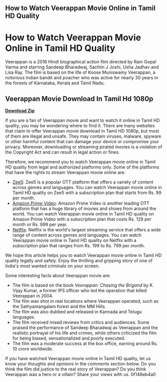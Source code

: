 ## How to Watch Veerappan Movie Online in Tamil HD Quality

  
# How to Watch Veerappan Movie Online in Tamil HD Quality
 
Veerappan is a 2016 Hindi biographical action film directed by Ram Gopal Varma and starring Sandeep Bharadwaj, Sachiin J Joshi, Usha Jadhav and Lisa Ray. The film is based on the life of Koose Muniswamy Veerappan, a notorious Indian bandit and poacher who was active for nearly 30 years in the forests of Karnataka, Kerala and Tamil Nadu.
 
## Veerappan Movie Download In Tamil Hd 1080p


[**Download Zip**](https://www.google.com/url?q=https%3A%2F%2Fshoxet.com%2F2tLBgC&sa=D&sntz=1&usg=AOvVaw3QORw8SH200iC1uawj81pD)

 
If you are a fan of Veerappan movie and want to watch it online in Tamil HD quality, you may be wondering where to find it. There are many websites that claim to offer Veerappan movie download in Tamil HD 1080p, but most of them are illegal and unsafe. They may contain viruses, malware, spyware or other harmful content that can damage your device or compromise your privacy. Moreover, downloading or streaming pirated movies is a violation of the Copyright Act and can result in legal action or fines.
 
Therefore, we recommend you to watch Veerappan movie online in Tamil HD quality from legal and authorized platforms only. Some of the platforms that have the rights to stream Veerappan movie online are:
 
- [Zee5](https://www.zee5.com/movies/details/veerappan/0-0-veerappan): Zee5 is a popular OTT platform that offers a variety of content across genres and languages. You can watch Veerappan movie online in Tamil HD quality on Zee5 with a subscription plan that starts from Rs. 99 per month.
- [Amazon Prime Video](https://www.amazon.com/Veerappan-Sandeep-Bhardwaj/dp/B01N9QY7W8): Amazon Prime Video is another leading OTT platform that has a huge library of movies and shows from around the world. You can watch Veerappan movie online in Tamil HD quality on Amazon Prime Video with a subscription plan that costs Rs. 129 per month or Rs. 999 per year.
- [Netflix](https://www.netflix.com/in/title/80114469): Netflix is the world's largest streaming service that offers a wide range of content across genres and languages. You can watch Veerappan movie online in Tamil HD quality on Netflix with a subscription plan that ranges from Rs. 199 to Rs. 799 per month.

We hope this article helps you to watch Veerappan movie online in Tamil HD quality legally and safely. Enjoy the thrilling and gripping story of one of India's most wanted criminals on your screen.
  
Some interesting facts about Veerappan movie are:

- The film is based on the book *Veerappan: Chasing the Brigand* by K. Vijay Kumar, a former IPS officer who led the operation that killed Veerappan in 2004.
- The film was shot in real locations where Veerappan operated, such as the Sathyamangalam forest and the MM Hills.
- The film was also dubbed and released in Kannada and Telugu languages.
- The film received mixed reviews from critics and audiences. Some praised the performance of Sandeep Bharadwaj as Veerappan and the realistic portrayal of his life and crimes, while others criticized the film for being biased, sensationalized and poorly executed.
- The film was a moderate success at the box office, earning around Rs. 10 crore worldwide.

If you have watched Veerappan movie online in Tamil HD quality, let us know your thoughts and opinions in the comments section below. Do you think the film did justice to the real story of Veerappan? Do you think Veerappan was a hero or a villain? Share your views with us.
 0f148eb4a0
